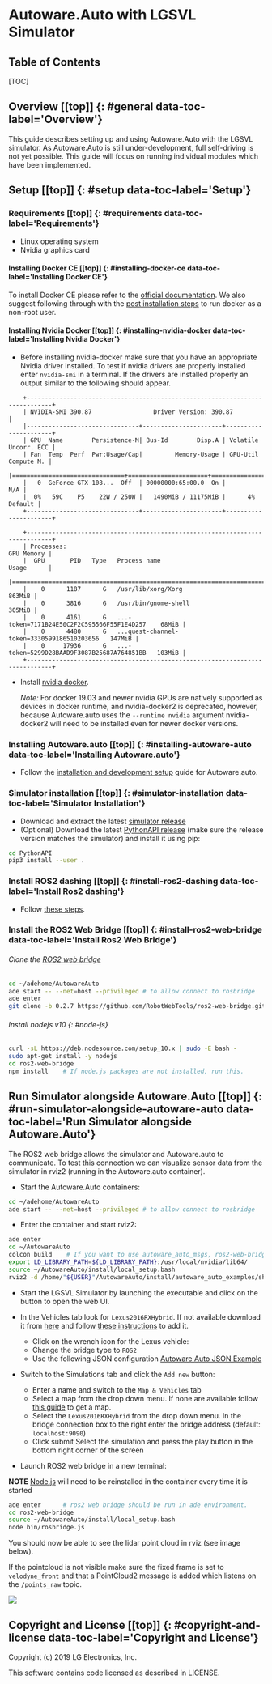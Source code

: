 # Autoware.Auto with LGSVL Simulator [](#top)

<h2> Table of Contents</h2>
[TOC]

## Overview [[top]] {: #general data-toc-label='Overview'}

This guide describes setting up and using Autoware.Auto with the LGSVL simulator. As Autoware.Auto is still under-development, full self-driving is not yet possible. This guide will focus on running individual modules which have been implemented.

## Setup [[top]] {: #setup data-toc-label='Setup'}

### Requirements [[top]] {: #requirements data-toc-label='Requirements'}

- Linux operating system
- Nvidia graphics card

#### Installing Docker CE [[top]] {: #installing-docker-ce data-toc-label='Installing Docker CE'}

To install Docker CE please refer to the [official documentation](https://docs.docker.com/install/linux/docker-ce/ubuntu/). We also suggest following through with the [post installation steps](https://docs.docker.com/install/linux/linux-postinstall/#manage-docker-as-a-non-root-user) to run docker as a non-root user.

#### Installing Nvidia Docker [[top]] {: #installing-nvidia-docker data-toc-label='Installing Nvidia Docker'}

- Before installing nvidia-docker make sure that you have an appropriate Nvidia driver installed. To test if nvidia drivers are properly installed enter `nvidia-smi` in a terminal. If the drivers are installed properly an output similar to the following should appear.

```
    +-----------------------------------------------------------------------------+
    | NVIDIA-SMI 390.87                 Driver Version: 390.87                    |
    |-------------------------------+----------------------+----------------------+
    | GPU  Name        Persistence-M| Bus-Id        Disp.A | Volatile Uncorr. ECC |
    | Fan  Temp  Perf  Pwr:Usage/Cap|         Memory-Usage | GPU-Util  Compute M. |
    |===============================+======================+======================|
    |   0  GeForce GTX 108...  Off  | 00000000:65:00.0  On |                  N/A |
    |  0%   59C    P5    22W / 250W |   1490MiB / 11175MiB |      4%      Default |
    +-------------------------------+----------------------+----------------------+
                                                                                
    +-----------------------------------------------------------------------------+
    | Processes:                                                       GPU Memory |
    |  GPU       PID   Type   Process name                             Usage      |
    |=============================================================================|
    |    0      1187      G   /usr/lib/xorg/Xorg                           863MiB |
    |    0      3816      G   /usr/bin/gnome-shell                         305MiB |
    |    0      4161      G   ...-token=7171B24E50C2F2C595566F55F1E4D257    68MiB |
    |    0      4480      G   ...quest-channel-token=3330599186510203656   147MiB |
    |    0     17936      G   ...-token=5299D28BAAD9F3087B25687A764851BB   103MiB |
    +-----------------------------------------------------------------------------+
```

- Install [nvidia docker](https://github.com/NVIDIA/nvidia-docker).

    *Note:* For docker 19.03 and newer nvidia GPUs are natively supported as devices in docker runtime, and nvidia-docker2 is deprecated, however, because Autoware.auto uses the `--runtime nvidia` argument nvidia-docker2 will need to be installed even for newer docker versions.

### Installing Autoware.auto [[top]] {: #installing-autoware-auto data-toc-label='Installing Autoware.auto'}

- Follow the [installation and development setup](https://autowarefoundation.gitlab.io/autoware.auto/AutowareAuto/installation-and-development.html) guide for Autoware.auto.

### Simulator installation [[top]] {: #simulator-installation data-toc-label='Simulator Installation'}

- Download and extract the latest [simulator release](https://github.com/lgsvl/simulator/releases/latest)
- (Optional) Download the latest [PythonAPI release](https://github.com/lgsvl/PythonAPI/releases/latest) (make sure the release version matches the simulator) and install it using pip:

```bash
cd PythonAPI
pip3 install --user .
```

### Install ROS2 dashing [[top]] {: #install-ros2-dashing data-toc-label='Install Ros2 dashing'}

- Follow [these steps](https://index.ros.org/doc/ros2/Installation/Dashing/Linux-Install-Debians).

### Install the ROS2 Web Bridge [[top]] {: #install-ros2-web-bridge data-toc-label='Install Ros2 Web Bridge'}

###### Clone the [ROS2 web bridge](https://github.com/RobotWebTools/ros2-web-bridge)

```bash
cd ~/adehome/AutowareAuto
ade start -- --net=host --privileged # to allow connect to rosbridge
ade enter
git clone -b 0.2.7 https://github.com/RobotWebTools/ros2-web-bridge.git
```

###### Install nodejs v10 {: #node-js}

```bash
curl -sL https://deb.nodesource.com/setup_10.x | sudo -E bash -
sudo apt-get install -y nodejs
cd ros2-web-bridge
npm install    # If node.js packages are not installed, run this.
```

## Run Simulator alongside Autoware.Auto [[top]] {: #run-simulator-alongside-autoware-auto data-toc-label='Run Simulator alongside Autoware.Auto'}
The ROS2 web bridge allows the simulator and Autoware.auto to communicate. To test this connection we can visualize sensor data from the simulator in rviz2 (running in the Autoware.auto container).

- Start the Autoware.Auto containers:

```bash
cd ~/adehome/AutowareAuto
ade start -- --net=host --privileged # to allow connect to rosbridge
```

- Enter the container and start rviz2:

```bash
ade enter
cd ~/AutowareAuto
colcon build    # If you want to use autoware_auto_msgs, ros2-web-bridge needs compiled them.
export LD_LIBRARY_PATH=${LD_LIBRARY_PATH}:/usr/local/nvidia/lib64/
source ~/AutowareAuto/install/local_setup.bash
rviz2 -d /home/"${USER}"/AutowareAuto/install/autoware_auto_examples/share/autoware_auto_examples/rviz2/autoware.rviz
```

- Start the LGSVL Simulator by launching the executable and click on the button to open the web UI.

- In the Vehicles tab look for `Lexus2016RXHybrid`. If not available download it from [here](https://content.lgsvlsimulator.com/vehicles/lexusrx2016/) and follow [these instructions](https://www.lgsvlsimulator.com/docs/vehicles-tab/#how-to-add-a-vehicle) to add it.
    - Click on the wrench icon for the Lexus vehicle:
    - Change the bridge type to `ROS2`
    - Use the following JSON configuration [Autoware Auto JSON Example](autoware-auto-json-example.md)

- Switch to the Simulations tab and click the `Add new` button:
    - Enter a name and switch to the `Map & Vehicles` tab
    - Select a map from the drop down menu. If none are available follow [this guide](https://www.lgsvlsimulator.com/docs/maps-tab/#where-to-find-maps) to get a map.
    - Select the `Lexus2016RXHybrid` from the drop down menu. In the bridge connection box to the right enter the bridge address (default: `localhost:9090`)
    - Click submit
    Select the simulation and press the play button in the bottom right corner of the screen

- Launch ROS2 web bridge in a new terminal:

**NOTE** [Node.js](#node-js) will need to be reinstalled in the container every time it is started

```bash
ade enter      # ros2 web bridge should be run in ade environment.
cd ros2-web-bridge
source ~/AutowareAuto/install/local_setup.bash
node bin/rosbridge.js
```

You should now be able to see the lidar point cloud in rviz (see image below).

If the pointcloud is not visible make sure the fixed frame is set to `velodyne_front` and that a PointCloud2 message is added which listens on the `/points_raw` topic.

![](images/autoware-auto-rviz.png)



## Copyright and License [[top]] {: #copyright-and-license data-toc-label='Copyright and License'}

Copyright (c) 2019 LG Electronics, Inc.

This software contains code licensed as described in LICENSE.
